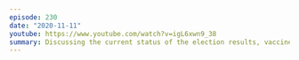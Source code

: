 ```yaml
---
episode: 230
date: "2020-11-11"
youtube: https://www.youtube.com/watch?v=igL6xwn9_38
summary: Discussing the current status of the election results, vaccine research, and so on
---
```

